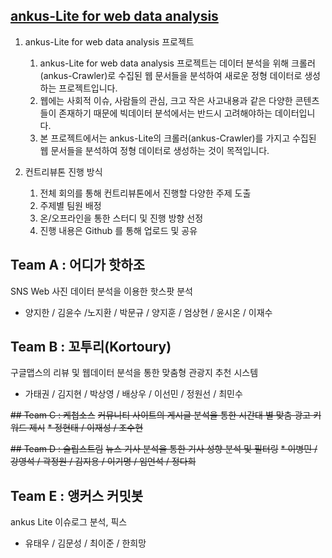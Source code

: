 ## [ankus-Lite for web data analysis](https://github.com/onycom-ankus/ankus_lite/)

1. ankus-Lite for web data analysis 프로젝트

   1) ankus-Lite for web data analysis 프로젝트는 데이터 분석을 위해 크롤러(ankus-Crawler)로 수집된 웹 문서들을 분석하여 새로운 정형 데이터로 생성하는 프로젝트입니다.
   2) 웹에는 사회적 이슈, 사람들의 관심, 크고 작은 사고내용과 같은 다양한 콘텐츠들이 존재하기 때문에 빅데이터 분석에서는 반드시 고려해야하는 데이터입니다.
   3) 본 프로젝트에서는 ankus-Lite의 크롤러(ankus-Crawler)를 가지고 수집된 웹 문서들을 분석하여 정형 데이터로 생성하는 것이 목적입니다.

2. 컨트리뷰톤 진행 방식

   1) 전체 회의를 통해 컨트리뷰톤에서 진행할 다양한 주제 도출
   2) 주제별 팀원 배정
   3) 온/오프라인을 통한 스터디 및 진행 방향 선정
   4) 진행 내용은 Github 를 통해 업로드 및 공유


## Team A : 어디가 핫하조
SNS Web 사진 데이터 분석을 이용한 핫스팟 분석
* 양지한 / 김윤수 /노지환 / 박문규 / 양지훈 / 엄상현 / 윤시온 / 이재수

## Team B : 꼬투리(Kortoury)
구글맵스의 리뷰 및 웹데이터 분석을 통한 맞춤형 관광지 추천 시스템
* 가태권 / 김지현 / 박상영 / 배상우 / 이선민 / 정원선 / 최민수

~~## Team C : 케첩소스~~
~~커뮤니티 사이트의 게시글 분석을 통한 시간대 별 맞춤 광고 키워드 제시~~
~~* 정현태 / 이재성 / 조수현~~

~~## Team D : 슬립스트림~~
~~뉴스 기사 분석을 통한 기사 성향 분석 및 필터링~~
~~* 이병민 / 강영석 / 곽정원 / 김지용 / 이기명 / 임언석 / 정다희~~

## Team E : 앵커스 커밋봇
ankus Lite 이슈로그 분석, 픽스
* 유태우 / 김문성 / 최이준 / 한희망

